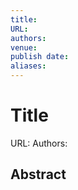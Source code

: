 ```yaml
---
title: 
URL: 
authors: 
venue: 
publish date: 
aliases:
---
```

# Title
URL:
Authors:

## Abstract

